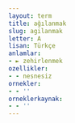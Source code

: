 ```yaml
---
layout: term
title: ağılanmak
slug: agilanmak
letter: A
lisan: Türkçe
anlamlar:
- ► zehirlenmek
ozellikler:
- - nesnesiz
ornekler:
- - ''
orneklerkaynak:
- - ''
---
```

